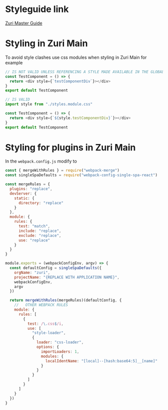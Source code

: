 # Styleguide link

[Zuri Master Guide](https://www.figma.com/file/srHjZ2Ztg7yOS7XDJMMX4m/Zuri-Chat-Master-Board?node-id=19%3A19322)

# Styling in Zuri Main

To avoid style clashes use css modules when styling in Zuri Main
for example

```ts
// IS NOT VALID UNLESS REFERENCING A STYLE MADE AVAILABLE IN THE GLOBAL STYLESHEET
const TestComponent = () => {
  return <div style={`testComponentDiv`}></div>
}
export default TestComponent
```

```ts
// IS VALID
import style from "./styles.module.css"

const TestComponent = () => {
  return <div style={`${style.testComponentDiv}`}></div>
}
export default TestComponent
```

# Styling for plugins in Zuri Main

In the `webpack.config.js` modify to

```js
const { mergeWithRules } = require("webpack-merge")
const singleSpaDefaults = require("webpack-config-single-spa-react")

const mergeRules = {
  plugins: "replace",
  devServer: {
    static: {
      directory: "replace"
    }
  },
  module: {
    rules: {
      test: "match",
      include: "replace",
      exclude: "replace",
      use: "replace"
    }
  }
}

module.exports = (webpackConfigEnv, argv) => {
  const defaultConfig = singleSpaDefaults({
    orgName: "zuri",
    projectName: "{REPLACE WITH APPLICATION NAME}",
    webpackConfigEnv,
    argv
  })

  return mergeWithRules(mergeRules)(defaultConfig, {
    //   OTHER WEBPACK RULES
    module: {
      rules: [
        {
          test: /\.css$/i,
          use: [
            "style-loader",
            {
              loader: "css-loader",
              options: {
                importLoaders: 1,
                modules: {
                  localIdentName: "[local]--[hash:base64:5]__[name]"
                }
              }
            }
          ]
        }
      ]
    }
  })
}
```
